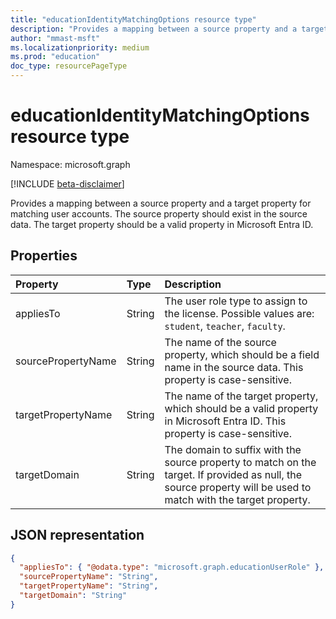 ```yaml
---
title: "educationIdentityMatchingOptions resource type"
description: "Provides a mapping between a source property and a target property for matching user accounts. The source property should exist in the source data. The target property should be a valid property in Microsoft Entra ID."
author: "mmast-msft"
ms.localizationpriority: medium
ms.prod: "education"
doc_type: resourcePageType
---
```


# educationIdentityMatchingOptions resource type

Namespace: microsoft.graph

[!INCLUDE [beta-disclaimer](../../includes/beta-disclaimer.md)]

Provides a mapping between a source property and a target property for matching user accounts. The source property should exist in the source data. The target property should be a valid property in Microsoft Entra ID.

## Properties

| Property           | Type   | Description                                                                                                                                                    |
| :----------------- | :----- | :------------------------------------------------------------------------------------------------------------------------------------------------------------- |
| appliesTo          | String | The user role type to assign to the license. Possible values are: `student`, `teacher`, `faculty`.                                                             |
| sourcePropertyName | String | The name of the source property, which should be a field name in the source data. This property is case-sensitive.                                             |
| targetPropertyName | String | The name of the target property, which should be a valid property in Microsoft Entra ID. This property is case-sensitive.                                                |
| targetDomain       | String | The domain to suffix with the source property to match on the target. If provided as null, the source property will be used to match with the target property. |

## JSON representation

<!-- {
  "blockType": "resource",
  "optionalProperties": [

  ],
  "@odata.type": "microsoft.graph.educationIdentityMatchingOptions"
}-->

```json
{
  "appliesTo": { "@odata.type": "microsoft.graph.educationUserRole" },
  "sourcePropertyName": "String",
  "targetPropertyName": "String",
  "targetDomain": "String"
}
```
